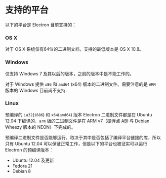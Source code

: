 # 支持的平台

以下的平台是 Electron 目前支持的：

### OS X

对于 OS X 系统仅有64位的二进制文档，支持的最低版本是 OS X 10.8。

### Windows

仅支持 Windows 7 及其以后的版本，之前的版本中是不能工作的。

对于 Windows 提供 `x86` 和 `amd64` (x64) 版本的二进制文件。需要注意的是
`ARM` 版本的 Windows 目前尚不支持.

### Linux

预编译的 `ia32`(`i686`) 和 `x64`(`amd64`) 版本 Electron 二进制文件都是在
Ubuntu 12.04 下编译的，`arm` 版的二进制文件是在 ARM v7（硬浮点 ABI 与
Debian Wheezy 版本的 NEON）下完成的。

预编译二进制文件是否能够运行，取决于其中是否包括了编译平台链接的库，所以只有 Ubuntu 12.04
可以保证正常工作，但是以下的平台也被证实可以运行 Electron 的预编译版本：

* Ubuntu 12.04 及更新
* Fedora 21
* Debian 8
